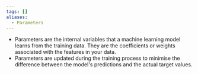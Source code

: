 ```yaml
---
tags: []
aliases:
  - Parameters
---
```

- Parameters are the internal variables that a machine learning model learns from the training data. They are the coefficients or weights associated with the features in your data.
- Parameters are updated during the training process to minimise the difference between the model's predictions and the actual target values.